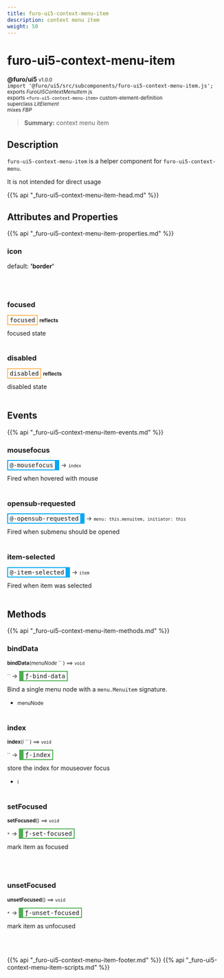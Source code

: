 ```yaml
---
title: furo-ui5-context-menu-item
description: context menu item
weight: 50
---
```


# furo-ui5-context-menu-item
**@furo/ui5** <small>v1.0.0</small>
<br>`import '@furo/ui5/src/subcomponents/furo-ui5-context-menu-item.js';`<small>
<br>exports *FuroUi5ContextMenuItem* js
<br>exports `<furo-ui5-context-menu-item>` custom-element-definition
<br>superclass *LitElement*
<br> mixes *FBP*</small>

> **Summary:** context menu item

## Description

`furo-ui5-context-menu-item` is a helper component for `furo-ui5-context-menu`.

It is not intended for direct usage

{{% api "_furo-ui5-context-menu-item-head.md" %}}

## Attributes and Properties
{{% api "_furo-ui5-context-menu-item-properties.md" %}}













### **icon**
default: **&#39;border&#39;**</small>


<br><br>

### **focused**

<span  style="border-width:2px; border-style: solid;border-color:  rgb(255, 182, 91);font-family:monospace; padding:2px 4px;">focused</span> <small>**reflects**</small>
</small>

focused state
<br><br>

### **disabled**

<span  style="border-width:2px; border-style: solid;border-color:  rgb(255, 182, 91);font-family:monospace; padding:2px 4px;">disabled</span> <small>**reflects**</small>
</small>

disabled state
<br><br>
## Events
{{% api "_furo-ui5-context-menu-item-events.md" %}}

### **mousefocus**
<span  style="border-width:2px 10px 2px 2px; border-style: solid;border-color:  rgb(2, 168, 244);font-family:monospace; padding:2px 4px;">@-mousefocus</span>
→ <small>`index`</small>

 Fired when hovered with mouse
<br><br>
### **opensub-requested**
<span  style="border-width:2px 10px 2px 2px; border-style: solid;border-color:  rgb(2, 168, 244);font-family:monospace; padding:2px 4px;">@-opensub-requested</span>
→ <small>`menu: this.menuitem, initiator: this`</small>

 Fired when submenu should be opened
<br><br>
### **item-selected**
<span  style="border-width:2px 10px 2px 2px; border-style: solid;border-color:  rgb(2, 168, 244);font-family:monospace; padding:2px 4px;">@-item-selected</span>
→ <small>`item`</small>

 Fired when item was selected
<br><br>

## Methods
{{% api "_furo-ui5-context-menu-item-methods.md" %}}



### **bindData**
<small>**bindData**(*menuNode* `` ) ⟹ `void`</small>

<small>`` </small> →
<span  style="border-width:2px 2px 2px 10px; border-style: solid;border-color:  rgb(76, 175, 80);font-family:monospace; padding:2px 4px;">ƒ-bind-data</span>

Bind a single menu node with a `menu.Menuitem` signature.

- <small>menuNode </small>
<br><br>






### **index**
<small>**index**(*i* `` ) ⟹ `void`</small>

<small>`` </small> →
<span  style="border-width:2px 2px 2px 10px; border-style: solid;border-color:  rgb(76, 175, 80);font-family:monospace; padding:2px 4px;">ƒ-index</span>

store the index for mouseover focus

- <small>i </small>
<br><br>

### **setFocused**
<small>**setFocused**() ⟹ `void`</small>

<small>`*`</small> →
<span  style="border-width:2px 2px 2px 10px; border-style: solid;border-color:  rgb(76, 175, 80);font-family:monospace; padding:2px 4px;">ƒ-set-focused</span>

mark item as focused

<br><br>

### **unsetFocused**
<small>**unsetFocused**() ⟹ `void`</small>

<small>`*`</small> →
<span  style="border-width:2px 2px 2px 10px; border-style: solid;border-color:  rgb(76, 175, 80);font-family:monospace; padding:2px 4px;">ƒ-unset-focused</span>

mark item as unfocused

<br><br>







{{% api "_furo-ui5-context-menu-item-footer.md" %}}
{{% api "_furo-ui5-context-menu-item-scripts.md" %}}
